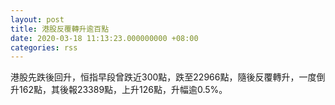 ```yaml
---
layout: post
title: 港股反覆轉升逾百點
date: 2020-03-18 11:13:23.000000000 +08:00
categories: rss
---
```


港股先跌後回升，恒指早段曾跌近300點，跌至22966點，隨後反覆轉升，一度倒升162點，其後報23389點，上升126點，升幅逾0.5%。
